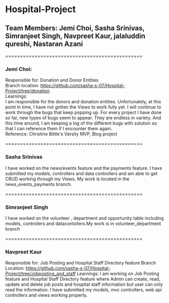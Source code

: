 # Hospital-Project

## Team Members: Jemi Choi, Sasha Srinivas, Simranjeet Singh, Navpreet Kaur, jalaluddin qureshi, Nastaran Azani 


===============================================
### Jemi Choi:  
Responsible for: Donation and Donor Entities  
Branch location:  https://github.com/sasha-s-07/Hospital-Project/tree/donation    
Learnings:  
I am responsible for the donors and donation entities. Unfortunately, at this point in time, I have not gotten the Views to work fully yet.  I  will continue to work through the bugs that keep popping up. For every project I have done so far, new types of bugs seem to appear. They are endless in variety. And this time around, I am keeping a log of the different bugs with solution so that I can reference them if I encounter them again.     
Reference: Christine Bittle's Varsity MVP, Blog project  

===============================================
### Sasha Srinivas 
I have worked on the news/events feature and the payments feature. I have submitted my models, controllers and data controllers and am able to get CRUD working through my Views. My work is located in the news_events_payments branch. 

===============================================  
### Simranjeet Singh 
I have worked on the volunteer , department and opportunity table including models, controllers and datacontollers.My work is in volunteer_department branch

===============================================
### Navpreet Kaur
Responsible for: Job Posting and Hospital Staff Directory feature
Branch Location: https://github.com/sasha-s-07/Hospital-Project/tree/Jobposting_and_staff
Learnings: I am working on Job Posting feature and Hospital Staff Directory feature where Admin can create, read, update and delete job posts and hospital staff information but user can only read the information. I have submitted my models, mvc controllers, web api controllers and views working properly.

